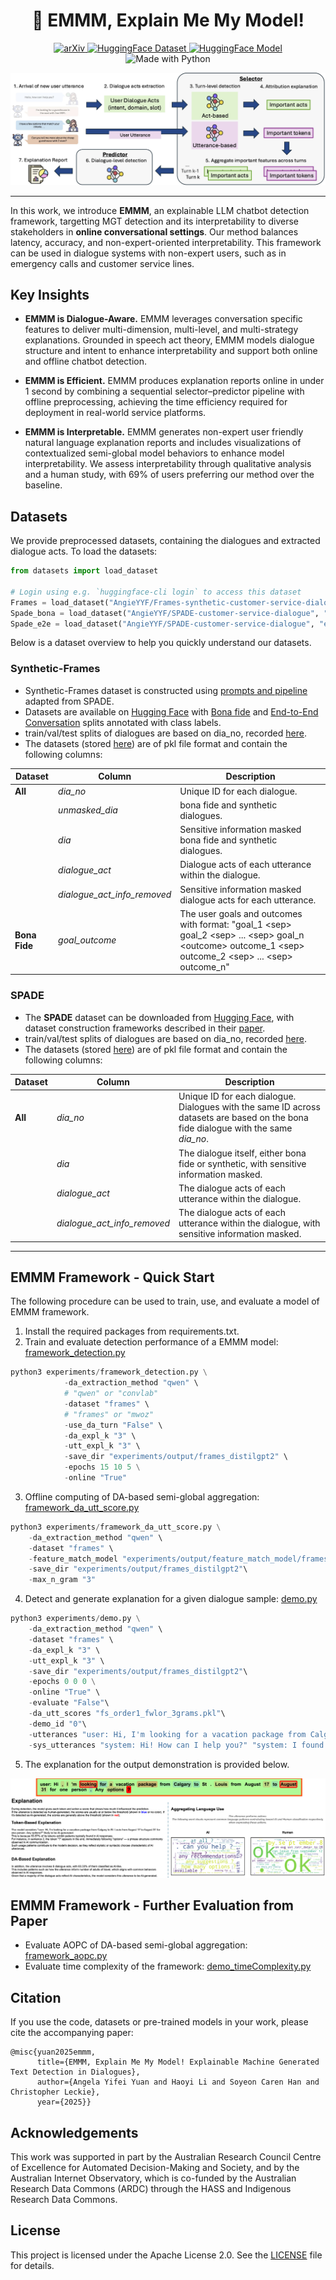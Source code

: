 <h1 align="center">🤔 EMMM, Explain Me My Model!</h1>

<p align="center">
  <a href="https://arxiv.org/abs/2508.18715">
    <img src="https://img.shields.io/badge/arXiv-red.svg?logo=arxiv&style=flat" alt="arXiv">
  </a> 
  <a href="https://huggingface.co/datasets/AngieYYF/Frames-synthetic-customer-service-dialogue">
    <img src="https://img.shields.io/badge/🤗-HuggingFace:Datasets-blue.svg" alt="HuggingFace Dataset">
  </a> 
  <a href="https://huggingface.co/collections/AngieYYF/emmm-explain-me-my-model-68a7efd0e25d4aadcf0b98ab">
    <img src="https://img.shields.io/badge/🤗-HuggingFace:Models-blue.svg" alt="HuggingFace Model">
  </a> 
  <img src="https://img.shields.io/badge/made%20with-Python-blue.svg" alt="Made with Python">
</p>

![alt text](Plots/framework.jpg)

---

In this work, we introduce **EMMM**, an explainable LLM chatbot detection framework, targetting MGT detection and its interpretability to diverse stakeholders in **online conversational settings**. Our method balances latency, accuracy, and non-expert-oriented interpretability. This framework can be used in dialogue systems with non-expert users, such as in emergency calls and customer service lines.

## Key Insights
- **EMMM is Dialogue-Aware.** EMMM leverages conversation specific features to deliver multi-dimension, multi-level, and multi-strategy explanations. Grounded in speech act theory, EMMM models dialogue structure and intent to enhance interpretability and support both online and offline chatbot detection.

- **EMMM is Efficient.** EMMM produces explanation reports online in under 1 second by combining a sequential selector–predictor pipeline with offline preprocessing, achieving the time efficiency required for deployment in real-world service platforms.

- **EMMM is Interpretable.** EMMM generates non-expert user friendly natural language explanation reports and includes visualizations of contextualized semi-global model behaviors to enhance model interpretability. We assess interpretability through qualitative analysis and a human study, with 69% of users preferring our method over the baseline.



<!-- This repository contains:
- Implementation of our proposed EMMM framework.
- Scripts to train, use, and evaluate a model of the EMMM framework.
- Customer service line synthetic user dialogues. -->


## Datasets
We provide preprocessed datasets, containing the dialogues and extracted dialogue acts. To load the datasets:

```python
from datasets import load_dataset

# Login using e.g. `huggingface-cli login` to access this dataset
Frames = load_dataset("AngieYYF/Frames-synthetic-customer-service-dialogue")
Spade_bona = load_dataset("AngieYYF/SPADE-customer-service-dialogue", "bona_fide")
Spade_e2e = load_dataset("AngieYYF/SPADE-customer-service-dialogue", "end_to_end_conversation")

```

Below is a dataset overview to help you quickly understand our datasets. 

### Synthetic-Frames
- Synthetic-Frames dataset is constructed using [prompts and pipeline](LLM/E2E_generation_Frame.py) adapted from SPADE.
- Datasets are available on [Hugging Face](https://huggingface.co/datasets/AngieYYF/Frames-synthetic-customer-service-dialogue) with [Bona fide](dataset/Frames/frames_bona_fide.pkl) and [End-to-End Conversation](dataset/Frames/frames_e2e.pkl) splits annotated with class labels.
- train/val/test splits of dialogues are based on dia_no, recorded [here](dataset/Frames/dataset_splits.pkl).
- The datasets (stored [here](dataset/Frames)) are of pkl file format and contain the following columns:

| Dataset                    | Column            | Description                                                                                              |
|----------------------------|-------------------|----------------------------------------------------------------------------------------------------------|
| **All**                     | *dia_no* | Unique ID for each dialogue. |
|                            | *unmasked_dia*             | bona fide and synthetic dialogues.                                                      |
|                            | *dia*             | Sensitive information masked bona fide and synthetic dialogues.                                                  |
|                            | *dialogue_act*             | Dialogue acts of each utterance within the dialogue.                                                     |
|                            | *dialogue_act_info_removed*             | Sensitive information masked dialogue acts for each utterance.                                                    |
| **Bona Fide**               | *goal_outcome*        | The  user goals and outcomes with format: "goal_1 \<sep\> goal_2 \<sep\> ... \<sep\> goal_n \<outcome\> outcome_1 \<sep\> outcome_2 \<sep\> ... \<sep\> outcome_n"     |

### SPADE
- The **SPADE** dataset can be downloaded from [Hugging Face](https://huggingface.co/datasets/AngieYYF/SPADE-customer-service-dialogue), with dataset construction frameworks described in their [paper](https://aclanthology.org/2025.llmsec-1.11/).
- train/val/test splits of dialogues are based on dia_no, recorded [here](dataset/SPADE/dataset_splits.pkl).
- The datasets (stored [here](dataset/SPADE)) are of pkl file format and contain the following columns:

| Dataset                    | Column            | Description                                                                                              |
|----------------------------|-------------------|----------------------------------------------------------------------------------------------------------|
| **All**                     | *dia_no* | Unique ID for each dialogue. Dialogues with the same ID across datasets are based on the bona fide dialogue with the same *dia_no*. |
|                            | *dia*             | The dialogue itself, either bona fide or synthetic, with sensitive information masked.                                                      |
|                            | *dialogue_act*             | The dialogue acts of each utterance within the dialogue.                                                     |
|                            | *dialogue_act_info_removed*             | The dialogue acts of each utterance within the dialogue, with sensitive information masked.                                                     |

---

## EMMM Framework - Quick Start
The following procedure can be used to train, use, and evaluate a model of EMMM framework.
1. Install the required packages from requirements.txt.
2. Train and evaluate detection performance of a EMMM model: [framework_detection.py](experiments/framework_detection.py)
```python
python3 experiments/framework_detection.py \
            -da_extraction_method "qwen" \ 
            # "qwen" or "convlab"
            -dataset "frames" \
            # "frames" or "mwoz"
            -use_da_turn "False" \
            -da_expl_k "3" \
            -utt_expl_k "3" \
            -save_dir "experiments/output/frames_distilgpt2" \
            -epochs 15 10 5 \
            -online "True" 

```
3. Offline computing of DA-based semi-global aggregation: [framework_da_utt_score.py](experiments/framework_da_utt_score.py)
```python
python3 experiments/framework_da_utt_score.py \
    -da_extraction_method "qwen" \
    -dataset "frames" \
    -feature_match_model "experiments/output/feature_match_model/frames" \
    -save_dir "experiments/output/frames_distilgpt2"\
    -max_n_gram "3"

```
4. Detect and generate explanation for a given dialogue sample: [demo.py](experiments/demo.py)
```python
python3 experiments/demo.py \
    -da_extraction_method "qwen" \
    -dataset "frames" \
    -da_expl_k "3" \
    -utt_expl_k "3" \
    -save_dir "experiments/output/frames_distilgpt2"\
    -epochs 0 0 0 \
    -online "True" \
    -evaluate "False"\
    -da_utt_scores "fs_order1_fwlor_3grams.pkl"\
    -demo_id "0"\
    -utterances "user: Hi, I'm looking for a vacation package from Calgary to St. Louis from August 17 to August 31 for one person. Any options?" "user: Can you tell me more about the locations of these hotels in relation to local attractions?" "user: The 5-star Lunar Hotel sounds nice. Can I get the package with economy flights then?"\
    -sys_utterances "system: Hi! How can I help you?" "system: I found two options for you. A 3-star hotel with business class flights for \$1858 or a 5-star hotel with economy flights for \$1558, both include breakfast and wifi. Which do you prefer?" "system: The 3-star Glorious Cloak Inn is near downtown, close to museums and theaters. The 5-star Lunar Hotel is also centrally located, near parks and shopping areas."
```

5. The explanation for the output demonstration is provided below.

![alt text](Plots/demo-explanation.png)

## EMMM Framework - Further Evaluation from Paper
- Evaluate AOPC of DA-based semi-global aggregation: [framework_aopc.py](experiments/framework_aopc.py)
- Evaluate time complexity of the framework: [demo_timeComplexity.py](experiments/demo_timeComplexity.py)

## Citation
If you use the code, datasets or pre-trained models in your work, please cite the accompanying paper:
```bibtext
@misc{yuan2025emmm,
      title={EMMM, Explain Me My Model! Explainable Machine Generated Text Detection in Dialogues}, 
      author={Angela Yifei Yuan and Haoyi Li and Soyeon Caren Han and Christopher Leckie},
      year={2025}}
```

## Acknowledgements
This work was supported in part by the Australian Research Council Centre of Excellence for Automated Decision-Making and Society, and by the Australian Internet Observatory, which is co-funded by the Australian Research Data Commons (ARDC) through the HASS and Indigenous Research Data Commons.

## License
This project is licensed under the Apache License 2.0. See the [LICENSE](./LICENSE) file for details.
